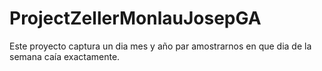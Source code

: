 # ProjectZellerMonlauJosepGA
Este proyecto captura un dia mes y año par amostrarnos en que dia de la semana caía exactamente.
